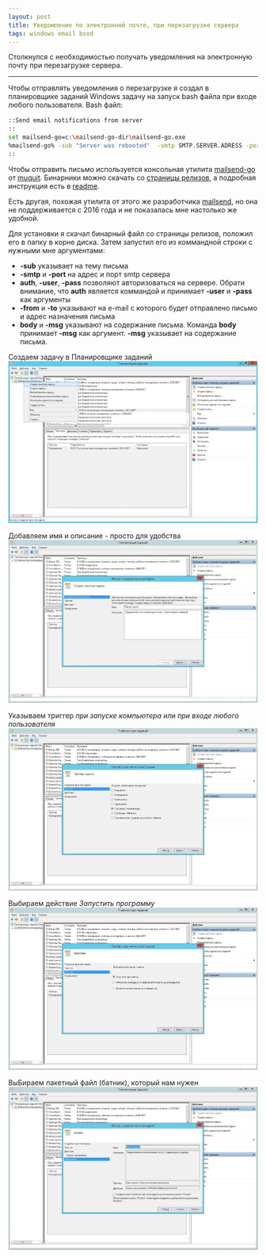 ```yaml
---
layout: post
title: Уведомление по электронной почте, при перезагрузке сервера
tags: windows email bsod
---
```


Столкнулся с необходимостью получать уведомления на электронную почту при перезагрузке сервера.

---
Чтобы отправлять уведомления о перезагрузке я создал в планировщике заданий Windows задачу на запуск bash файла при входе любого пользователя. Bash файл:

```bash
::Send email notifications from server
::
set mailsend-go=c:\mailsend-go-dir\mailsend-go.exe
%mailsend-go% -sub "Server was rebooted"  -smtp SMTP.SERVER.ADRESS -port SMTPPORT -ssl auth -user USERNAME -pass "PASSWORD" -from "EMAIL FROM" -to  "TO EMAIL" body -msg "Server was rebooted %date% - %time% ! Love, your SERVER ;-)"
::
```

Чтобы отправить письмо используется консольная утилита [mailsend-go](https://github.com/muquit/mailsend-go) от [muquit](https://github.com/muquit). Бинарники можно скачать со [страницы релизов](https://github.com/muquit/mailsend-go/releases), а подробная инструкция есть в [readme](https://github.com/muquit/mailsend-go/blob/master/README.md).

Есть другая, похожая утилита от этого же разработчика [mailsend](https://github.com/muquit/mailsend), но она не поддерживается с 2016 года и не показалась мне настолько же удобной.

Для установки я скачал бинарный файл со страницы релизов, положил его в папку в корне диска. Затем запустил его из коммандной строки с нужными мне аргументами:

* **-sub** указывает на тему письма
* **-smtp** и **-port** на адрес  и порт smtp сервера
* **auth**, **-user**, **-pass** позволяют авторизоваться на сервере. Обрати внимание, что **auth** является коммандой и принимает **-user** и **-pass** как аргументы
* **-from** и **-to** указывают на e-mail с которого будет отправлено письмо и адрес назначения письма
* **body** и **-msg** указывают на содержание письма. Команда **body** принимает **-msg** как аргумент. **-msg** указывает на содержание письма.

Создаем задачу в Планировщике заданий
![Панель управления NVIDIA](/assets/server-reboot/1.jpg)

Добавляем имя и описание - просто для удобства
![Панель управления NVIDIA](/assets/server-reboot/2.jpg)

Указываем триггер *при запуске компьютера* или *при входе любого пользователя*
![Панель управления NVIDIA](/assets/server-reboot/3.jpg)

Выбираем действие *Запустить программу*
![Панель управления NVIDIA](/assets/server-reboot/4.jpg)

ВыБираем пакетный файл (батник), который нам нужен
![Панель управления NVIDIA](/assets/server-reboot/5.jpg)
